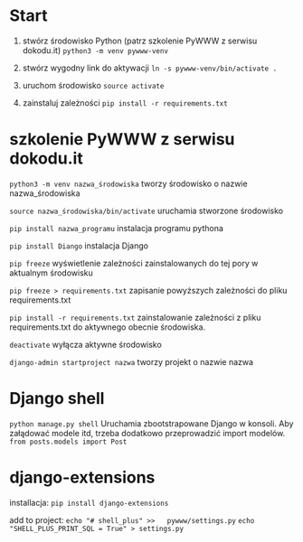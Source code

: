 # Start

1. stwórz środowisko Python (patrz szkolenie PyWWW z serwisu dokodu.it)
`python3 -m venv pywww-venv`

2. stwórz wygodny link do aktywacji
`ln -s pywww-venv/bin/activate .`

3. uruchom środowisko
`source activate`

4. zainstaluj zależności
`pip install -r requirements.txt`

# szkolenie PyWWW z serwisu dokodu.it

`python3 -m venv nazwa_środowiska`
    tworzy środowisko o nazwie nazwa_środowiska

`source nazwa_środowiska/bin/activate`
    uruchamia stworzone środowisko 


`pip install nazwa_programu`
    instalacja programu pythona

`pip install Diango`
    instalacja Django

`pip freeze`
    wyświetlenie zależności zainstalowanych do tej pory w aktualnym środowisku

`pip freeze > requirements.txt`
    zapisanie powyższych zależności do pliku requirements.txt

`pip install -r requirements.txt`
    zainstalowanie zależności z pliku requirements.txt do aktywnego obecnie środowiska.

`deactivate` 
    wyłącza aktywne środowisko

`django-admin startproject nazwa` 
    tworzy projekt o nazwie nazwa

# Django shell

`python manage.py shell`
    Uruchamia zbootstrapowane Django w konsoli.
    Aby załądować modele itd, trzeba dodatkowo przeprowadzić import modelów.
        `from posts.models import Post`


# django-extensions
installacja:
`pip install django-extensions`

add to project:
`echo "# shell_plus" >>   pywww/settings.py`
`echo "SHELL_PLUS_PRINT_SQL = True" > settings.py`
